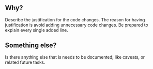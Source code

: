 ## Why?
Describe the justification for the code changes. The reason for having justification is avoid adding unnecessary code changes. Be prepared to explain every single added line.


## Something else?
Is there anything else that is needs to be documented, like caveats, or related future tasks.
